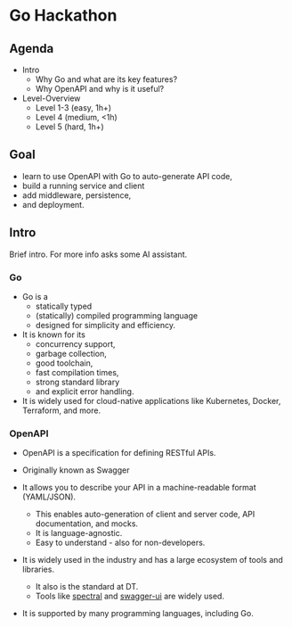 # Go Hackathon

## Agenda

- Intro
    - Why Go and what are its key features?
    - Why OpenAPI and why is it useful?
- Level-Overview
    - Level 1-3 (easy, 1h+)
    - Level 4 (medium, <1h)
    - Level 5 (hard, 1h+)

## Goal

- learn to use OpenAPI with Go to auto-generate API code, 
- build a running service and client
- add middleware, persistence, 
- and deployment.


## Intro

Brief intro. For more info asks some AI assistant.

### Go

- Go is a 
    - statically typed
    - (statically) compiled programming language 
    - designed for simplicity and efficiency.
- It is known for its 
    - concurrency support, 
    - garbage collection, 
    - good toolchain,
    - fast compilation times,
    - strong standard library
    - and explicit error handling.
- It is widely used for cloud-native applications like Kubernetes, Docker, Terraform, and more.


### OpenAPI

- OpenAPI is a specification for defining RESTful APIs.
- Originally known as Swagger
- It allows you to describe your API in a machine-readable format (YAML/JSON).
    - This enables auto-generation of client and server code, API documentation, and mocks.
    - It is language-agnostic.
    - Easy to understand - also for non-developers.
- It is widely used in the industry and has a large ecosystem of tools and libraries.
    - It also is the standard at DT.
    - Tools like [spectral](https://developer.telekom.de/docs/src/api_linting_documentation/9_tools/linting/) and [swagger-ui](https://developer.telekom.de/swagger-editor/) are widely used.

- It is supported by many programming languages, including Go.